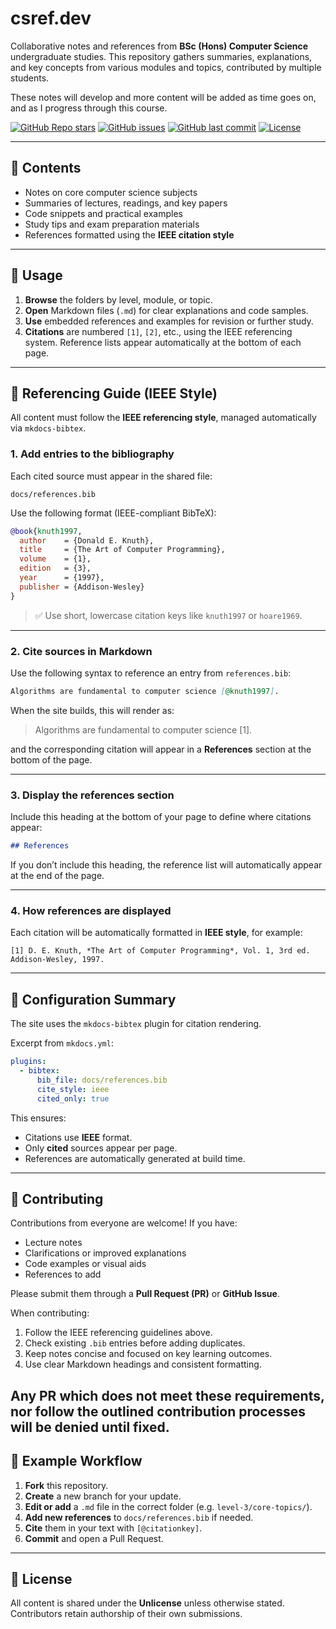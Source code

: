 # csref.dev

Collaborative notes and references from **BSc (Hons) Computer Science** undergraduate studies.
This repository gathers summaries, explanations, and key concepts from various modules and topics, contributed by multiple students.

These notes will develop and more content will be added as time goes on, and as I progress through this course.

[![GitHub Repo stars](https://img.shields.io/github/stars/jaysalw/csref.dev?style=for-the-badge&logo=github)](https://github.com/jaysalw/csref.dev/stargazers)
[![GitHub issues](https://img.shields.io/github/issues/jaysalw/csref.dev?style=for-the-badge)](https://github.com/jaysalw/csref.dev/issues)
[![GitHub last commit](https://img.shields.io/github/last-commit/jaysalw/csref.dev?style=for-the-badge&logo=git)](https://github.com/jaysalw/csref.dev/commits/main)
[![License](https://img.shields.io/github/license/jaysalw/csref.dev?style=for-the-badge)](https://github.com/jaysalw/csref.dev/blob/main/LICENSE)

---

## 🧩 Contents

* Notes on core computer science subjects
* Summaries of lectures, readings, and key papers
* Code snippets and practical examples
* Study tips and exam preparation materials
* References formatted using the **IEEE citation style**

---

## 🚀 Usage

1. **Browse** the folders by level, module, or topic.
2. **Open** Markdown files (`.md`) for clear explanations and code samples.
3. **Use** embedded references and examples for revision or further study.
4. **Citations** are numbered `[1]`, `[2]`, etc., using the IEEE referencing system.
   Reference lists appear automatically at the bottom of each page.

---

## 🧠 Referencing Guide (IEEE Style)

All content must follow the **IEEE referencing style**, managed automatically via `mkdocs-bibtex`.

### 1. Add entries to the bibliography

Each cited source must appear in the shared file:

```
docs/references.bib
```

Use the following format (IEEE-compliant BibTeX):

```bibtex
@book{knuth1997,
  author    = {Donald E. Knuth},
  title     = {The Art of Computer Programming},
  volume    = {1},
  edition   = {3},
  year      = {1997},
  publisher = {Addison-Wesley}
}
```

> ✅ Use short, lowercase citation keys like `knuth1997` or `hoare1969`.

---

### 2. Cite sources in Markdown

Use the following syntax to reference an entry from `references.bib`:

```markdown
Algorithms are fundamental to computer science [@knuth1997].
```

When the site builds, this will render as:

> Algorithms are fundamental to computer science [1].

and the corresponding citation will appear in a **References** section at the bottom of the page.

---

### 3. Display the references section

Include this heading at the bottom of your page to define where citations appear:

```markdown
## References
```

If you don’t include this heading, the reference list will automatically appear at the end of the page.

---

### 4. How references are displayed

Each citation will be automatically formatted in **IEEE style**, for example:

```text
[1] D. E. Knuth, *The Art of Computer Programming*, Vol. 1, 3rd ed. Addison-Wesley, 1997.
```

---

## 🧱 Configuration Summary

The site uses the `mkdocs-bibtex` plugin for citation rendering.

Excerpt from `mkdocs.yml`:

```yaml
plugins:
  - bibtex:
      bib_file: docs/references.bib
      cite_style: ieee
      cited_only: true
```

This ensures:

* Citations use **IEEE** format.
* Only **cited** sources appear per page.
* References are automatically generated at build time.

---

## 🤝 Contributing

Contributions from everyone are welcome!
If you have:

* Lecture notes
* Clarifications or improved explanations
* Code examples or visual aids
* References to add

Please submit them through a **Pull Request (PR)** or **GitHub Issue**.

When contributing:

1. Follow the IEEE referencing guidelines above.
2. Check existing `.bib` entries before adding duplicates.
3. Keep notes concise and focused on key learning outcomes.
4. Use clear Markdown headings and consistent formatting.

Any PR which does not meet these requirements, nor follow the outlined contribution processes will be denied until fixed.
---

## 🧭 Example Workflow

1. **Fork** this repository.
2. **Create** a new branch for your update.
3. **Edit or add** a `.md` file in the correct folder (e.g. `level-3/core-topics/`).
4. **Add new references** to `docs/references.bib` if needed.
5. **Cite** them in your text with `[@citationkey]`.
6. **Commit** and open a Pull Request.

---

## 📄 License

All content is shared under the **Unlicense** unless otherwise stated.
Contributors retain authorship of their own submissions.